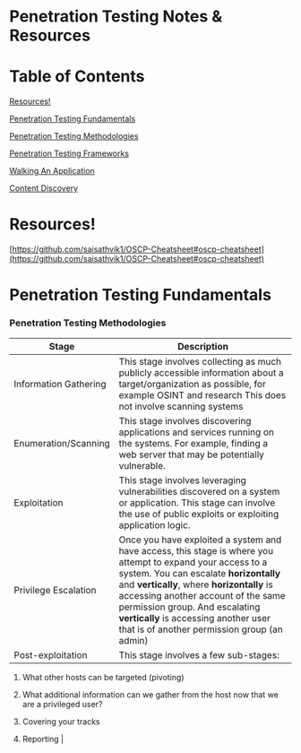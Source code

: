# Penetration Testing Notes & Resources

# Table of Contents

[Resources!](https://github.com/Jspl0it/Notion-MD-test/blob/main/README.md#resources)

[Penetration Testing Fundamentals](https://github.com/Jspl0it/Notion-MD-test#penetration-testing-fundamentals)

   [Penetration Testing Methodologies](https://github.com/Jspl0it/Notion-MD-test#penetration-testing-methodologies)

[Penetration Testing Frameworks](Penetration%20Testing%20Frameworks%205a38e02132cf4031b69887043c6bfd12.md)

[Walking An Application](Walking%20An%20Application%205d62967c31384fe2a6df8b40f2b707c0.md)

[Content Discovery](Content%20Discovery%203ac5c1f37a2042fea87a520540fe9ba6.md)





# Resources!

[https://github.com/saisathvik1/OSCP-Cheatsheet#oscp-cheatsheet](https://github.com/saisathvik1/OSCP-Cheatsheet#oscp-cheatsheet)




# Penetration Testing Fundamentals

### **Penetration Testing Methodologies**

| Stage | Description |
| --- | --- |
| Information Gathering | This stage involves collecting as much publicly accessible information about a target/organization as possible, for example OSINT and research This does not involve scanning systems |
| Enumeration/Scanning | This stage involves discovering applications and services running on the systems. For example, finding a web server that may be potentially vulnerable. |
| Exploitation | This stage involves leveraging vulnerabilities discovered on a system or application. This stage can involve the use of public exploits or exploiting application logic. |
| Privilege Escalation | Once you have exploited a system and have access, this stage is where you attempt to expand your access to a system. You can escalate **horizontally** and **vertically**, where **horizontally** is accessing another account of the same permission group. And escalating **vertically** is accessing another user that is of another permission group (an admin) |
| Post-exploitation | This stage involves a few sub-stages:

1. What other hosts can be targeted
			(pivoting)

2. What additional information can we gather
			from the host now that we are a privileged user?

3. Covering your tracks

4. Reporting |


